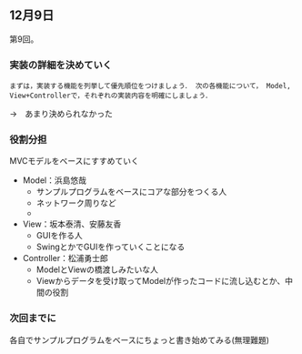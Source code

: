 ## 12月9日
第9回。

### 実装の詳細を決めていく

```
まずは，実装する機能を列挙して優先順位をつけましょう． 次の各機能について， Model, View+Controllerで，それぞれの実装内容を明確にしましょう． 
```

→　あまり決められなかった

### 役割分担
MVCモデルをベースにすすめていく

- Model：浜島悠哉
    - サンプルプログラムをベースにコアな部分をつくる人
    - ネットワーク周りなど
    - 
- View：坂本泰清、安藤友香
    - GUIを作る人
    - SwingとかでGUIを作っていくことになる
- Controller：松浦勇士郎
    - ModelとViewの橋渡しみたいな人
    - Viewからデータを受け取ってModelが作ったコードに流し込むとか、中間の役割

### 次回までに
各自でサンプルプログラムをベースにちょっと書き始めてみる(無理難題)